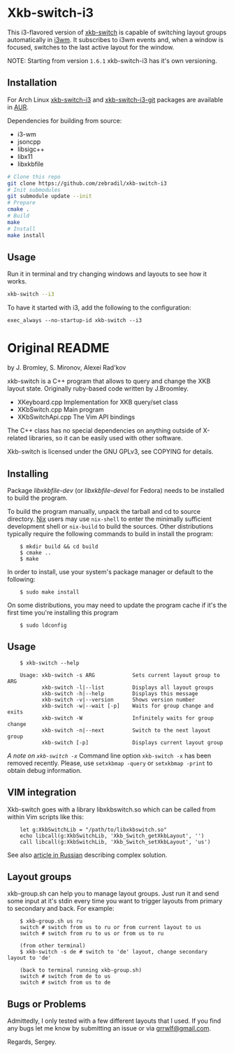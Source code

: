 Xkb-switch-i3
=============

This i3-flavored version of [xkb-switch](https://github.com/ierton/xkb-switch)
is capable of switching layout groups automatically in
[i3wm](https://i3wm.org). It subscribes to i3wm events and, when a window is
focused, switches to the last active layout for the window.

NOTE: Starting from version `1.6.1` xkb-switch-i3 has it's own versioning.

Installation
------------

For Arch Linux
[xkb-switch-i3](https://aur.archlinux.org/packages/xkb-switch-i3/) and
[xkb-switch-i3-git](https://aur.archlinux.org/packages/xkb-switch-i3-git/) packages
are available in [AUR](https://aur.archlinux.org/).

Dependencies for building from source:

- i3-wm
- jsoncpp
- libsigc++
- libx11
- libxkbfile

```sh
# Clone this repo
git clone https://github.com/zebradil/xkb-switch-i3
# Init submodules
git submodule update --init
# Prepare
cmake .
# Build
make
# Install
make install
```


Usage
-----

Run it in terminal and try changing windows and layouts to see how it works.

```sh
xkb-switch --i3
```

To have it started with i3, add the following to the configuration:

```
exec_always --no-startup-id xkb-switch --i3
```

Original README
===============

by J. Bromley, S. Mironov, Alexei Rad'kov

xkb-switch is a C++ program that allows to query and change the XKB layout state.
Originally ruby-based code written by J.Broomley.

* XKeyboard.cpp  Implementation for XKB query/set class
* XKbSwitch.cpp  Main program
* XKbSwitchApi.cpp The Vim API bindings

The C++ class has no special dependencies on anything outside of
X-related libraries, so it can be easily used with other software.

Xkb-switch is licensed under the GNU GPLv3, see COPYING for details.

Installing
----------

Package *libxkbfile-dev* (or *libxkbfile-devel* for Fedora) needs to be
installed to build the program.

To build the program manually, unpack the tarball and cd to source directory.
[Nix](http://nixos.org/nix) users may use `nix-shell` to enter the minimally
sufficient development shell or `nix-build` to build the sources. Other
distributions typically require the following commands to build in install the
program:

```
    $ mkdir build && cd build
    $ cmake ..
    $ make
```

In order to install, use your system's package manager or default to the following:

```
    $ sudo make install
```

On some distributions, you may need to update the program cache if it's the
first time you're installing this program

```
    $ sudo ldconfig
```

Usage
-----

```
    $ xkb-switch --help

    Usage: xkb-switch -s ARG            Sets current layout group to ARG
           xkb-switch -l|--list         Displays all layout groups
           xkb-switch -h|--help         Displays this message
           xkb-switch -v|--version      Shows version number
           xkb-switch -w|--wait [-p]    Waits for group change and exits
           xkb-switch -W                Infinitely waits for group change
           xkb-switch -n|--next         Switch to the next layout group
           xkb-switch [-p]              Displays current layout group
```

*A note on `xkb-switch -x`*
Command line option `xkb-switch -x` has been removed recently. Please, use `setxkbmap
-query` or `setxkbmap -print` to obtain debug information.

VIM integration
---------------

Xkb-switch goes with a library libxkbswitch.so which can be called from
within Vim scripts like this:

```
    let g:XkbSwitchLib = "/path/to/libxkbswitch.so"
    echo libcall(g:XkbSwitchLib, 'Xkb_Switch_getXkbLayout', '')
    call libcall(g:XkbSwitchLib, 'Xkb_Switch_setXkbLayout', 'us')
```

See also [article in Russian](http://lin-techdet.blogspot.ru/2012/12/vim-xkb-switch-libcall.html)
describing complex solution.

Layout groups
-------------

xkb-group.sh can help you to manage layout groups. Just run it and send some
input at it's stdin every time you want to trigger layouts from primary to
secondary and back. For example:

```
    $ xkb-group.sh us ru
    switch # switch from us to ru or from current layout to us
    switch # switch from ru to us or from us to ru

    (from other terminal)
    $ xkb-switch -s de # switch to 'de' layout, change secondary layout to 'de'

    (back to terminal running xkb-group.sh)
    switch # switch from de to us
    switch # switch from us to de
```

Bugs or Problems
----------------

Admittedly, I only tested with a few different layouts that I used. If you find
any bugs let me know by submitting an issue or via grrwlf@gmail.com.

Regards,
Sergey.

